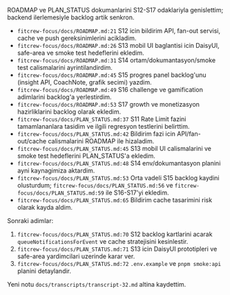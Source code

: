ROADMAP ve PLAN_STATUS dokumanlarini S12-S17 odaklariyla genislettim; backend ilerlemesiyle backlog artik senkron.

- `fitcrew-focus/docs/ROADMAP.md:21` S12 icin bildirim API, fan-out servisi, cache ve push gereksinimlerini acikladim.
- `fitcrew-focus/docs/ROADMAP.md:26` S13 mobil UI baglantisi icin DaisyUI, safe-area ve smoke test hedeflerini ekledim.
- `fitcrew-focus/docs/ROADMAP.md:31` S14 ortam/dokumantasyon/smoke test calismalarini ayrintilandirdim.
- `fitcrew-focus/docs/ROADMAP.md:45` S15 progres panel backlog'unu (insight API, CoachNote, grafik secimi) yazdim.
- `fitcrew-focus/docs/ROADMAP.md:49` S16 challenge ve gamification adimlarini backlog'a yerlestirdim.
- `fitcrew-focus/docs/ROADMAP.md:53` S17 growth ve monetizasyon hazirliklarini backlog olarak ekledim.
- `fitcrew-focus/docs/PLAN_STATUS.md:37` S11 Rate Limit fazini tamamlananlara tasidim ve ilgili regresyon testlerini belirttim.
- `fitcrew-focus/docs/PLAN_STATUS.md:42` Bildirim fazi icin API/fan-out/cache calismalarini ROADMAP ile hizaladim.
- `fitcrew-focus/docs/PLAN_STATUS.md:45` S13 mobil UI calismalarini ve smoke test hedeflerini PLAN_STATUS'a ekledim.
- `fitcrew-focus/docs/PLAN_STATUS.md:48` S14 env/dokumantasyon planini ayni kaynagimiza aktardim.
- `fitcrew-focus/docs/PLAN_STATUS.md:53` Orta vadeli S15 backlog kaydini olusturdum; `fitcrew-focus/docs/PLAN_STATUS.md:56` ve `fitcrew-focus/docs/PLAN_STATUS.md:59` ile S16-S17'yi ekledim.
- `fitcrew-focus/docs/PLAN_STATUS.md:65` Bildirim cache tasarimini risk olarak kayda aldim.

Sonraki adimlar:
1. `fitcrew-focus/docs/PLAN_STATUS.md:70` S12 backlog kartlarini acarak `queueNotificationsForEvent` ve cache stratejisini kesinlestir.
2. `fitcrew-focus/docs/PLAN_STATUS.md:71` S13 icin DaisyUI prototipleri ve safe-area yardimcilari uzerinde karar ver.
3. `fitcrew-focus/docs/PLAN_STATUS.md:72` `.env.example` ve `pnpm smoke:api` planini detaylandir.

Yeni notu `docs/transcripts/transcript-32.md` altina kaydettim.
